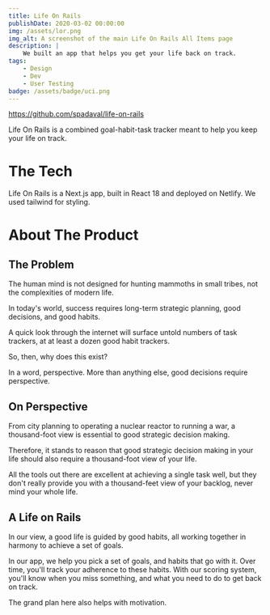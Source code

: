 ```yaml
---
title: Life On Rails
publishDate: 2020-03-02 00:00:00
img: /assets/lor.png
img_alt: A screenshot of the main Life On Rails All Items page
description: |
    We built an app that helps you get your life back on track.
tags:
    - Design
    - Dev
    - User Testing
badge: /assets/badge/uci.png
---
```


https://github.com/spadaval/life-on-rails

Life On Rails is a combined goal-habit-task tracker meant to help you keep your life on track.

# The Tech

Life On Rails is a Next.js app, built in React 18 and deployed on Netlify.
We used tailwind for styling.

# About The Product

## The Problem

The human mind is not designed for hunting mammoths in small tribes, not the complexities of modern life.

In today's world, success requires long-term strategic planning, good decisions, and good habits.  

A quick look through the internet will surface untold numbers of task trackers, at at least a dozen good habit trackers. 

So, then, why does this exist?

In a word, perspective. More than anything else, good decisions require perspective.  

## On Perspective

From city planning to operating a nuclear reactor to running a war, a thousand-foot view is essential to good strategic decision making. 

Therefore, it stands to reason that good strategic decision making in your life should also require a thousand-foot view of your life.

All the tools out there are excellent at achieving a single task well, but they don't really provide you with a thousand-feet view of your backlog, never mind your whole life.

## A Life on Rails

In our view, a good life is guided by good habits, all working together in harmony to achieve a set of goals.


In our app, we help you pick a set of goals, and habits that go with it. 
Over time, you'll track your adherence to these habits. 
With our scoring system, you'll know when you miss something, and what you need to do to get back on track.

The grand plan here also helps with motivation.


